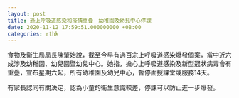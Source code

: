 ```yaml
---
layout: post
title: 恐上呼吸道感染和疫情重疊　幼稚園及幼兒中心停課
date: 2020-11-12 17:59:51.000000000 +08:00
categories: rthk
---
```


食物及衞生局局長陳肇始說，截至今早有過百宗上呼吸道感染爆發個案，當中近六成涉及幼稚園、幼兒園暨幼兒中心。她指，擔心上呼吸道感染及新型冠狀病毒會有重疊，宣布星期六起，所有幼稚園及幼兒中心，暫停面授課堂或服務14天。

有家長認同有關決定，認為小童的衞生意識較差，停課可以防止進一步爆發。
